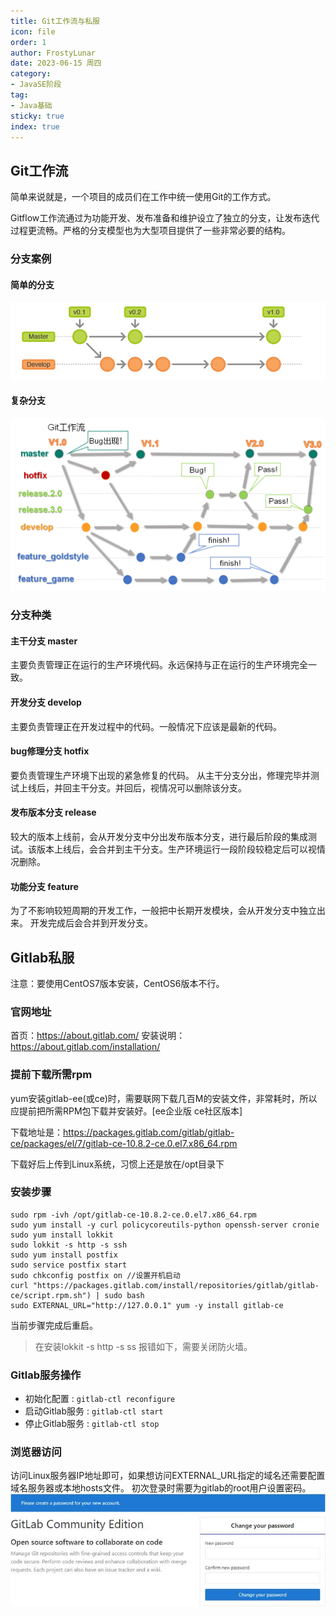 ```yaml
---
title: Git工作流与私服
icon: file
order: 1
author: FrostyLunar
date: 2023-06-15 周四
category:
- JavaSE阶段
tag:
- Java基础
sticky: true
index: true
---
```




## Git工作流

简单来说就是，一个项目的成员们在工作中统一使用Git的工作方式。

Gitflow工作流通过为功能开发、发布准备和维护设立了独立的分支，让发布迭代过程更流畅。严格的分支模型也为大型项目提供了一些非常必要的结构。

### 分支案例

#### 简单的分支

![](./image/image_57_1N5o9H1A7J.png)

#### 复杂分支

![](./image/image_58__I7SOTEDej.png)

### 分支种类

#### 主干分支 master

主要负责管理正在运行的生产环境代码。永远保持与正在运行的生产环境完全一致。

#### 开发分支   develop

主要负责管理正在开发过程中的代码。一般情况下应该是最新的代码。

#### bug修理分支  hotfix

要负责管理生产环境下出现的紧急修复的代码。 从主干分支分出，修理完毕并测试上线后，并回主干分支。并回后，视情况可以删除该分支。

#### 发布版本分支  release

较大的版本上线前，会从开发分支中分出发布版本分支，进行最后阶段的集成测试。该版本上线后，会合并到主干分支。生产环境运行一段阶段较稳定后可以视情况删除。

#### 功能分支    feature

为了不影响较短周期的开发工作，一般把中长期开发模块，会从开发分支中独立出来。 开发完成后会合并到开发分支。

## Gitlab私服

注意：要使用CentOS7版本安装，CentOS6版本不行。

### 官网地址

首页：https://about.gitlab.com/
安装说明：https://about.gitlab.com/installation/

### 提前下载所需rpm

yum安装gitlab-ee(或ce)时，需要联网下载几百M的安装文件，非常耗时，所以应提前把所需RPM包下载并安装好。\[ee企业版  ce社区版本]

下载地址是：https://packages.gitlab.com/gitlab/gitlab-ce/packages/el/7/gitlab-ce-10.8.2-ce.0.el7.x86_64.rpm

下载好后上传到Linux系统，习惯上还是放在/opt目录下

### 安装步骤

```Shell
sudo rpm -ivh /opt/gitlab-ce-10.8.2-ce.0.el7.x86_64.rpm
sudo yum install -y curl policycoreutils-python openssh-server cronie
sudo yum install lokkit
sudo lokkit -s http -s ssh
sudo yum install postfix
sudo service postfix start
sudo chkconfig postfix on //设置开机启动
curl "https://packages.gitlab.com/install/repositories/gitlab/gitlab-ce/script.rpm.sh") | sudo bash
sudo EXTERNAL_URL="http://127.0.0.1" yum -y install gitlab-ce
```

当前步骤完成后重启。

> 在安装lokkit -s http -s ss 报错如下，需要关闭防火墙。

### Gitlab服务操作

-   初始化配置 : `gitlab-ctl reconfigure`
-   启动Gitlab服务 : `gitlab-ctl start`
-   停止Gitlab服务 : `gitlab-ctl stop`

### 浏览器访问

访问Linux服务器IP地址即可，如果想访问EXTERNAL_URL指定的域名还需要配置域名服务器或本地hosts文件。
初次登录时需要为gitlab的root用户设置密码。
![](./image/image_56_MuWznQr4eD.jpeg)
